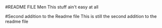 #README FILE
Men
This stuff ain't easy at all

#Second addition to the Readme file
This is still the second addition to the readme file